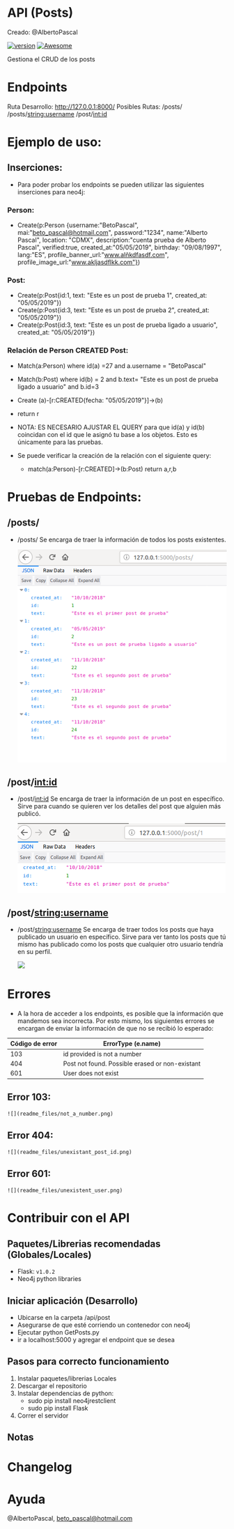 # API (Posts)

Creado: @AlbertoPascal

[![version](https://img.shields.io/badge/version-1.0.0-ff69b4.svg)]()
[![Awesome](https://cdn.rawgit.com/sindresorhus/awesome/d7305f38d29fed78fa85652e3a63e154dd8e8829/media/badge.svg)](https://github.com/wasabeef/awesome-android-ui)

Gestiona el CRUD de los posts

# Endpoints

Ruta Desarrollo: http://127.0.0.1:8000/
Posibles Rutas: /posts/
		/posts/<string:username>
		/post/<int:id>
# Ejemplo de uso:

## Inserciones:
- Para poder probar los endpoints se pueden utilizar las siguientes inserciones para neo4j:

### Person:

- Create(p:Person {username:"BetoPascal", mai:"beto_pascal@hotmail.com", password:"1234", name:"Alberto Pascal", location: "CDMX", description:"cuenta prueba de Alberto Pascal", verified:true, created_at:"05/05/2019", birthday: "09/08/1997", lang:"ES", profile_banner_url:"www.alñkdfasdf.com", profile_image_url:"www.akljasdflkk.com"})

### Post:

- Create(p:Post{id:1, text: "Este es un post de prueba 1", created_at: "05/05/2019"})
- Create(p:Post{id:3, text: "Este es un post de prueba 2", created_at: "05/05/2019"})
- Create(p:Post{id:3, text: "Este es un post de prueba ligado a usuario", created_at: "05/05/2019"})
	
### Relación de Person CREATED Post:

- Match(a:Person) where id(a) =27 and a.username = "BetoPascal"
- Match(b:Post) where id(b) = 2 and b.text= "Este es un post de prueba ligado a usuario" and b.id=3
- Create (a)-[r:CREATED{fecha: "05/05/2019"}]->(b)
- return r

- NOTA: ES NECESARIO AJUSTAR EL QUERY para que id(a) y id(b) coincidan con el id que le asignó tu base a los objetos. Esto es únicamente para las pruebas.

- Se puede verificar la creación de la relación con el siguiente query:
	- match(a:Person)-[r:CREATED]->(b:Post) return a,r,b

# Pruebas de Endpoints:

## /posts/

- /posts/ Se encarga de traer la información de todos los posts existentes. 

	![](readme_images/all_posts.png)

## /post/<int:id>
- /post/<int:id> Se encarga de traer la información de un post en específico. Sirve para cuando se quieren ver los detalles del post que alguien más publicó. 
	
	![](readme_images/post_details.png)

## /post/<string:username>
- /post/<string:username> Se encarga de traer todos los posts que haya publicado un usuario en específico. Sirve para ver tanto los posts que tú mismo has publicado como los posts que cualquier otro usuario tendría en su perfil. 

	![](/readme_images/user_posts.png)

# Errores

- A la hora de acceder a los endpoints, es posible que la información que mandemos sea incorrecta. Por esto mismo, los siguientes errores se encargan de enviar la información de que no se recibió lo esperado:

Código de error  | ErrorType (e.name)
------------- | -------------
103  | id provided is not a number
404  | Post not found. Possible erased or non-existant
601  | User does not exist

## Error 103: 

	![](readme_files/not_a_number.png)

## Error 404:

	![](readme_files/unexistant_post_id.png)

## Error 601:

	![](readme_files/unexistent_user.png)

# Contribuir con el API

## Paquetes/Librerias recomendadas (Globales/Locales)
- Flask: `v1.0.2`
- Neo4j python libraries

## Iniciar aplicación (Desarrollo)
- Ubicarse en la carpeta /api/post
- Asegurarse de que esté corriendo un contenedor con neo4j
- Ejecutar python GetPosts.py
- ir a localhost:5000 y agregar el endpoint que se desea

## Pasos para correcto funcionamiento
1. Instalar paquetes/librerias Locales
2. Descargar el repositorio
3. Instalar dependencias de python:
	-  sudo pip install neo4jrestclient
	-  sudo pip install Flask
5. Correr el servidor

## Notas

# Changelog

# Ayuda
@AlbertoPascal, beto_pascal@hotmail.com
